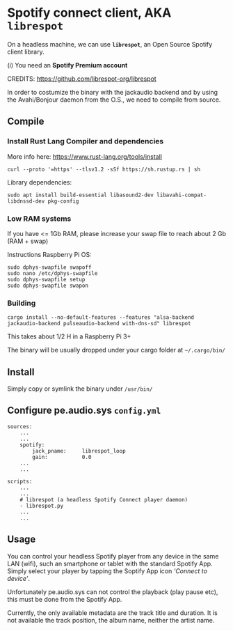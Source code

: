# Spotify connect client, AKA `librespot`

On a headless machine, we can use **`librespot`**, an Open Source Spotify client library.

(i) You need an **Spotify Premium account**

CREDITS: https://github.com/librespot-org/librespot

In order to costumize the binary with the jackaudio backend and by using the Avahi/Bonjour daemon from the O.S., we need to compile from source.

## Compile

### Install Rust Lang Compiler and dependencies

More info here: https://www.rust-lang.org/tools/install

    curl --proto '=https' --tlsv1.2 -sSf https://sh.rustup.rs | sh

Library dependencies:

    sudo apt install build-essential libasound2-dev libavahi-compat-libdnssd-dev pkg-config

### Low RAM systems

If you have <= 1Gb RAM, please increase your swap file to reach about 2 Gb (RAM + swap)

Instructions  Raspberry Pi OS:

    sudo dphys-swapfile swapoff
    sudo nano /etc/dphys-swapfile
    sudo dphys-swapfile setup
    sudo dphys-swapfile swapon

### Building

    cargo install --no-default-features --features "alsa-backend jackaudio-backend pulseaudio-backend with-dns-sd" librespot

This takes about 1/2 H in a Raspberry Pi 3+

The binary will be usually dropped under your cargo folder at `~/.cargo/bin/`


## Install

Simply copy or symlink the binary under `/usr/bin/`


## Configure pe.audio.sys `config.yml`
    
    sources:
        ...
        ...
        spotify:
            jack_pname:     librespot_loop
            gain:           0.0
        ...
        ...
    
    scripts:
        ...
        ...
        # librespot (a headless Spotify Connect player daemon)
        - librespot.py
        ...
        ...

## Usage

You can control your headless Spotify player from any device in the same LAN (wifi), such an smartphone or tablet with the standard Spotify App. Simply select your player by tapping the Soptify App icon *'Connect to device'*.

Unfortunately pe.audio.sys can not control the playback (play pause etc), this must be done from the Spotify App.

Currently, the only available metadata are the track title and duration. It is not available the track position, the album name, neither the artist name.
